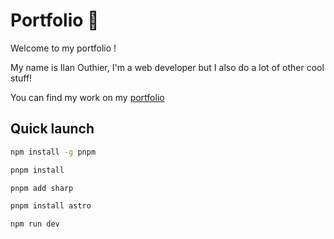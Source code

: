 # Portfolio 🚀

Welcome to my portfolio !

My name is Ilan Outhier, I'm a web developer but I also do a lot of other cool stuff!

You can find my work on my [portfolio](https://ilanou.github.io/portfolio)

## Quick launch

```bash
npm install -g pnpm
```

```bash
pnpm install
```

```bash
pnpm add sharp
```

```bash
pnpm install astro
```

```bash
npm run dev
